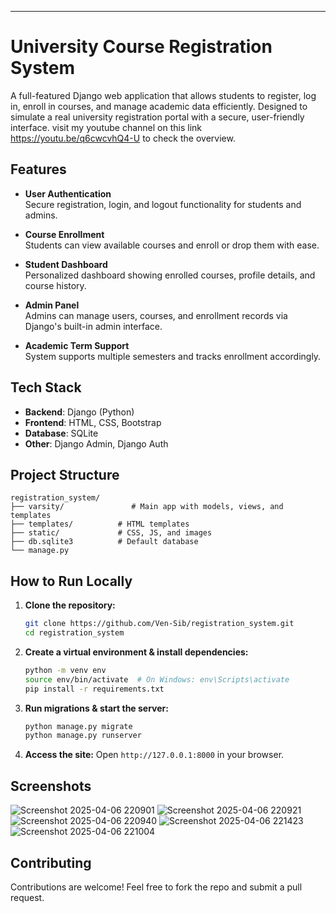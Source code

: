---

#  University Course Registration System

A full-featured Django web application that allows students to register, log in, enroll in courses, and manage academic data efficiently. Designed to simulate a real university registration portal with a secure, user-friendly interface. visit my youtube channel on this link https://youtu.be/q6cwcvhQ4-U to check the overview.

##  Features

-  **User Authentication**  
  Secure registration, login, and logout functionality for students and admins.

-  **Course Enrollment**  
  Students can view available courses and enroll or drop them with ease.

-  **Student Dashboard**  
  Personalized dashboard showing enrolled courses, profile details, and course history.

-  **Admin Panel**  
  Admins can manage users, courses, and enrollment records via Django's built-in admin interface.

-  **Academic Term Support**  
  System supports multiple semesters and tracks enrollment accordingly.

##  Tech Stack

- **Backend**: Django (Python)
- **Frontend**: HTML, CSS, Bootstrap 
- **Database**: SQLite 
- **Other**: Django Admin, Django Auth

##  Project Structure

```
registration_system/
├── varsity/               # Main app with models, views, and templates
├── templates/          # HTML templates
├── static/             # CSS, JS, and images
├── db.sqlite3          # Default database
└── manage.py
```

##  How to Run Locally

1. **Clone the repository:**

   ```bash
   git clone https://github.com/Ven-Sib/registration_system.git
   cd registration_system
   ```

2. **Create a virtual environment & install dependencies:**

   ```bash
   python -m venv env
   source env/bin/activate  # On Windows: env\Scripts\activate
   pip install -r requirements.txt
   ```

3. **Run migrations & start the server:**

   ```bash
   python manage.py migrate
   python manage.py runserver
   ```

4. **Access the site:**
   Open `http://127.0.0.1:8000` in your browser.

##  Screenshots


![Screenshot 2025-04-06 220901](https://github.com/user-attachments/assets/31ac9bb2-74ba-4aa1-a812-8cb23eb41377)
![Screenshot 2025-04-06 220921](https://github.com/user-attachments/assets/83889461-c89e-4e55-9c2b-f8393e61fb8d)
![Screenshot 2025-04-06 220940](https://github.com/user-attachments/assets/5208fa24-ca81-435a-bfc9-81d46c1210eb)
![Screenshot 2025-04-06 221423](https://github.com/user-attachments/assets/4d19d76e-af82-4114-a743-717200bcb477)
![Screenshot 2025-04-06 221004](https://github.com/user-attachments/assets/30601160-c8d6-4ff3-82b8-7b33eba67adc)







##  Contributing

Contributions are welcome! Feel free to fork the repo and submit a pull request.


